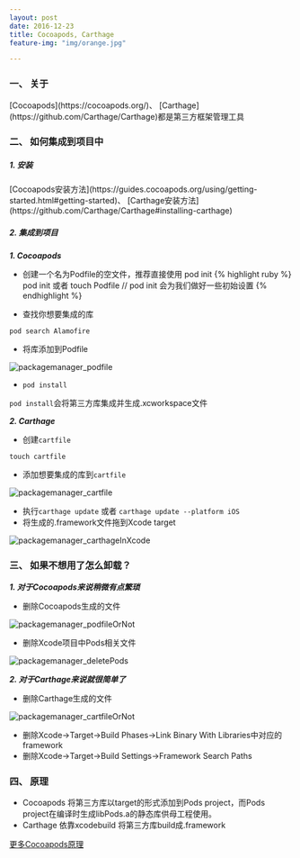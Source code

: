 ```yaml
---
layout: post
date: 2016-12-23
title: Cocoapods, Carthage
feature-img: "img/orange.jpg"

---
```


<h3>一、 关于</h3>
[Cocoapods](https://cocoapods.org/)、 [Carthage](https://github.com/Carthage/Carthage)都是第三方框架管理工具

<h3>二、 如何集成到项目中</h3>
<h5>1. 安装</h5>
[Cocoapods安装方法](https://guides.cocoapods.org/using/getting-started.html#getting-started)、
[Carthage安装方法](https://github.com/Carthage/Carthage#installing-carthage)

<h5>2. 集成到项目</h5>

<em><strong> 1. Cocoapods </strong></em>

* 创建一个名为Podfile的空文件，推荐直接使用 pod init
{% highlight ruby %}
pod init 或者 touch Podfile
// pod init 会为我们做好一些初始设置
{% endhighlight %}

* 查找你想要集成的库

`pod search Alamofire`

* 将库添加到Podfile

<img class="alignnone size-full wp-image-35" src="http://ogkg37m8j.bkt.clouddn.com/image/packagemanager/podfile.jpg" alt="packagemanager_podfile"/>

* `pod install`

`pod install`会将第三方库集成并生成.xcworkspace文件

<em><strong> 2. Carthage </strong></em>

* 创建`cartfile`

`touch cartfile`

* 添加想要集成的库到`cartfile`

<img class="alignnone size-full wp-image-35" src="http://ogkg37m8j.bkt.clouddn.com/image/packagemanager/cartfile.jpg" alt="packagemanager_cartfile"/>

* 执行`carthage update` 或者 `carthage update --platform iOS`
* 将生成的.framework文件拖到Xcode target

<img class="alignnone size-full wp-image-35" src="http://ogkg37m8j.bkt.clouddn.com/image/packagemanager/carthageInXcode.jpg" alt="packagemanager_carthageInXcode"/>

<h3>三、 如果不想用了怎么卸载？</h3>
<em><strong> 1. 对于Cocoapods来说稍微有点繁琐 </strong></em>

* 删除Cocoapods生成的文件

<img class="alignnone size-full wp-image-35" src="http://ogkg37m8j.bkt.clouddn.com/image/packagemanager/podfileOrNot.jpg" alt="packagemanager_podfileOrNot"/>

* 删除Xcode项目中Pods相关文件

<img class="alignnone size-full wp-image-35" src="http://ogkg37m8j.bkt.clouddn.com/image/packagemanager/deletePods.jpg" alt="packagemanager_deletePods"/>

<em><strong> 2. 对于Carthage来说就很简单了 </strong></em>

* 删除Carthage生成的文件

<img class="alignnone size-full wp-image-35" src="http://ogkg37m8j.bkt.clouddn.com/image/packagemanager/cartfileOrNot.jpg" alt="packagemanager_cartfileOrNot"/>

* 删除Xcode->Target->Build Phases->Link Binary With Libraries中对应的framework
* 删除Xcode->Target->Build Settings->Framework Search Paths

<h3>四、 原理</h3>

*  Cocoapods 将第三方库以target的形式添加到Pods project，而Pods project在编译时生成libPods.a的静态库供母工程使用。
*  Carthage 依靠xcodebuild 将第三方库build成.framework

[更多Cocoapods原理](https://www.objccn.io/issue-6-4/)
